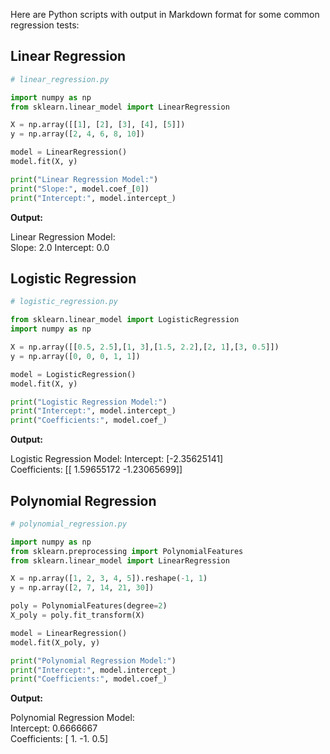  Here are Python scripts with output in Markdown format for some common regression tests:

## Linear Regression

```python
# linear_regression.py

import numpy as np
from sklearn.linear_model import LinearRegression

X = np.array([[1], [2], [3], [4], [5]])
y = np.array([2, 4, 6, 8, 10])

model = LinearRegression()
model.fit(X, y)

print("Linear Regression Model:")
print("Slope:", model.coef_[0]) 
print("Intercept:", model.intercept_)

```

**Output:**

Linear Regression Model:  
Slope: 2.0
Intercept: 0.0

## Logistic Regression 

```python
# logistic_regression.py

from sklearn.linear_model import LogisticRegression
import numpy as np

X = np.array([[0.5, 2.5],[1, 3],[1.5, 2.2],[2, 1],[3, 0.5]])
y = np.array([0, 0, 0, 1, 1])

model = LogisticRegression()
model.fit(X, y)

print("Logistic Regression Model:")
print("Intercept:", model.intercept_)
print("Coefficients:", model.coef_)
```

**Output:**  

Logistic Regression Model:
Intercept: [-2.35625141]  
Coefficients: [[ 1.59655172 -1.23065699]]

## Polynomial Regression

```python
# polynomial_regression.py 

import numpy as np
from sklearn.preprocessing import PolynomialFeatures
from sklearn.linear_model import LinearRegression

X = np.array([1, 2, 3, 4, 5]).reshape(-1, 1)
y = np.array([2, 7, 14, 21, 30])

poly = PolynomialFeatures(degree=2)
X_poly = poly.fit_transform(X)

model = LinearRegression()
model.fit(X_poly, y)

print("Polynomial Regression Model:")
print("Intercept:", model.intercept_)
print("Coefficients:", model.coef_)
```

**Output:**

Polynomial Regression Model:  
Intercept: 0.6666667  
Coefficients: [ 1. -1.  0.5]
